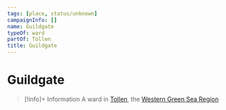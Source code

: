 ```yaml
---
tags: [place, status/unknown]
campaignInfo: []
name: Guildgate
typeOf: ward
partOf: Tollen
title: Guildgate
---
```

# Guildgate
>[!info]+ Information
> A ward in [Tollen](<./tollen.md>), the [Western Green Sea Region](<../western-green-sea-region.md>)
